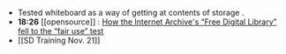- Tested whiteboard as  a way of getting at contents of storage .
- **18:26** [[opensource]] :  [How the Internet Archive's “Free Digital Library” fell to the “fair use” test](https://www.freethink.com/internet/internet-archive-fair-use)
- [[SD Training Nov. 21]]